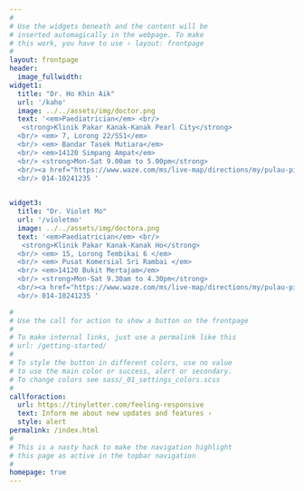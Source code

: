 ```yaml
---
#
# Use the widgets beneath and the content will be
# inserted automagically in the webpage. To make
# this work, you have to use › layout: frontpage
#
layout: frontpage
header: 
  image_fullwidth: 
widget1:
  title: "Dr. Ho Khin Aik"
  url: '/kaho'
  image: ../../assets/img/doctor.png
  text: '<em>Paediatrician</em> <br/>
   <strong>Klinik Pakar Kanak-Kanak Pearl City</strong>
  <br/> <em> 7, Lorong 22/SS1</em>
  <br/> <em> Bandar Tasek Mutiara</em> 
  <br/> <em>14120 Simpang Ampat</em> 
  <br/> <strong>Mon-Sat 9.00am to 5.00pm</strong> 
  <br/><a href="https://www.waze.com/ms/live-map/directions/my/pulau-pinang/simpang-ampat/klinik-pakar-kanak-kanak-pearl-city-pearl-city-child-specialist-clinic?to=place.ChIJv4NEeAO3SjARMABTtRQjiZg">Waze</a> or <a href="https://www.google.com/maps/dir/klinik+pakar+kanak-kanak+pearl+city+google+map">Google Maps</a>
  <br/> 014-10241235 '
  

widget3:
  title: "Dr. Violet Mo"
  url: '/violetmo'
  image: ../../assets/img/doctora.png
  text: '<em>Paediatrician</em> <br/>
   <strong>Klinik Pakar Kanak-Kanak Ho</strong>
  <br/> <em> 15, Lorong Tembikai 6 </em> 
  <br/> <em> Pusat Komersial Sri Rambai </em> 
  <br/> <em>14120 Bukit Mertajam</em> 
  <br/> <strong>Mon-Sat 9.30am to 4.30pm</strong> 
  <br/><a href="https://www.waze.com/ms/live-map/directions/my/pulau-pinang/bukit-mertajam/ho-child-specialist-clinic?to=place.ChIJ2zknRpvISjARZ1UgShxblpI">Waze</a> or <a href="https://www.google.com/maps/dir/Klinik+Pakar+Kanak-Kanak+Ho,+Pusat+Komersial,+15,+Lorong+Tembikai+6,+Taman+Sri+Rambai,+14000+Bukit+Mertajam,+Penang/">Google Maps</a>
  <br/> 014-10241235 '

#
# Use the call for action to show a button on the frontpage
#
# To make internal links, just use a permalink like this
# url: /getting-started/
#
# To style the button in different colors, use no value
# to use the main color or success, alert or secondary.
# To change colors see sass/_01_settings_colors.scss
#
callforaction:
  url: https://tinyletter.com/feeling-responsive
  text: Inform me about new updates and features ›
  style: alert
permalink: /index.html
#
# This is a nasty hack to make the navigation highlight
# this page as active in the topbar navigation
#
homepage: true
---
```

